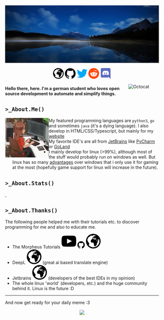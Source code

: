 [![](assets/logo-background_high.jpg)](#)

<p align="center">
    <a href="http://bytedream.org"><img src="assets/web.svg" alt="Website" width="35px"/></a>
    <a href="https://github.com/ByteDream"><img src="assets/github.svg" alt="Github" width="35px"/></a>
    <a href="https://twitter.com/bytedream_dev"><img src="assets/twitter.svg" alt="Twitter" width="35px"/></a>
    <a href="https://www.reddit.com/user/ByteDream"><img src="assets/reddit.svg" alt="Reddit" width="35px"/></a>
    <a href="https://discordapp.com/users/650417934073593886"><img src="assets/discord.svg" alt="Discord" width="35px"/></a>
</p>

<img align="right" src="https://user-images.githubusercontent.com/5713670/87202985-820dcb80-c2b6-11ea-9f56-7ec461c497c3.gif" alt="Octocat" width="100">

#### Hello there, <ByteDream/> here. I'm a german student who loves open source development to automate and simplify things.

## `>_About.Me()`

<img align="left" src="assets/anime_programming.gif" alt="" width="143px">

- My featured programming languages are `python3`, `go` and sometimes `java` (it's a dying language).
  I also develop in HTML/CSS/Typescript, but mainly for my [website](http://bytedream.org)
- My favorite IDE's are all from [JetBrains](https://www.jetbrains.com/) like [PyCharm](https://www.jetbrains.com/pycharm/) or [GoLand](https://www.jetbrains.com/go/)
- I mainly develop for linux (>99%), although most of the stuff would probably run on windows as well.
  But linux has so many [advantages](https://www.reddit.com/r/linuxmemes/comments/j97tjs/windows_needs_to_update_microhaft_edge_and/) over windows that i only use it for gaming at the most (hopefully game support for linux will increase in the future).

## `>_About.Stats()`

<p>
    <a href="https://github.com/ByteDream" style="width: 100%">
        <img src="https://github-readme-stats.vercel.app/api?username=ByteDream&show_icons=true&theme=radical" alt="" height="160px"/>
        <img src="https://github-readme-stats.vercel.app/api/top-langs/?username=ByteDream&layout=compact&theme=radical&langs_count=6&hide=qml,glsl,c,roff,cmake" alt="" height="160px"/>
    </a>
</p>

## `>_About.Thanks()`

The following people helped me with their tutorials etc. to discover programming for me and also to educate me.

<ul>
    <li>
        The Morpheus Tutorials
        <a href="https://www.youtube.com/user/TheMorpheus407"><img src="assets/youtube.svg" alt="Youtube"/></a>
        <a href="https://github.com/TheMorpheus407"><img src="assets/github.svg" alt="GitHub" width="24"/></a>
        <a href="https://the-morpheus.de/"><img src="assets/web.svg" alt="Website"/></a>
    </li>
    <li>
        DeepL
        <a href="https://www.deepl.com"><img src="assets/web.svg" alt="Website"/></a>
        (great ai based translate engine)
    </li>
    <li>
        Jetbrains
        <a href="https://www.jetbrains.com/"><img src="assets/web.svg" alt="Website"/></a>
        (developers of the best IDEs in my opinion)
    </li>
    <li>The whole linux 'world' (developers, etc.) and the huge community behind it. Linux is the future :D</li>
</ul>

---

And now get ready for your daily meme :3

<div style="text-align: center">
  <a href="https://bytedream.org/api/media/meme?type=daily"><img align="center" src="http://bytedream.org/api/media/meme?type=daily"></img></a>
</div>

